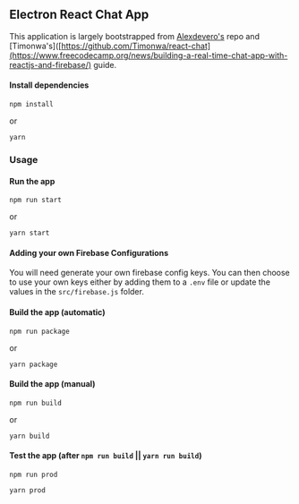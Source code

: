 ## Electron React Chat App

This application is largely bootstrapped from [Alexdevero's](https://github.com/alexdevero/electron-react-webpack-boilerplate) repo and [Timonwa's]([https://github.com/Timonwa/react-chat](https://www.freecodecamp.org/news/building-a-real-time-chat-app-with-reactjs-and-firebase/) guide.


#### Install dependencies

```
npm install
```
or
```
yarn
```

### Usage

#### Run the app

```
npm run start
```
or
```
yarn start
```

#### Adding your own Firebase Configurations

You will need generate your own firebase config keys. You can then choose to use your own keys either by adding them to a `.env` file or update the values in the `src/firebase.js` folder.


#### Build the app (automatic)

```
npm run package
```
or
```
yarn package
```

#### Build the app (manual)

```
npm run build
```
or
```
yarn build
```

#### Test the app (after `npm run build` || `yarn run build`)
```
npm run prod
```
```
yarn prod
```

